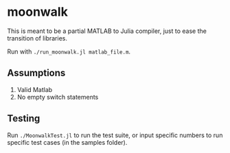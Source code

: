 moonwalk
========

This is meant to be a partial MATLAB to Julia compiler, just to ease the transition of libraries.

Run with `./run_moonwalk.jl matlab_file.m`.

Assumptions
--------
1. Valid Matlab
1. No empty switch statements

Testing
---
Run `./MoonwalkTest.jl` to run the test suite, or input specific numbers to run specific test cases (in the samples folder).
